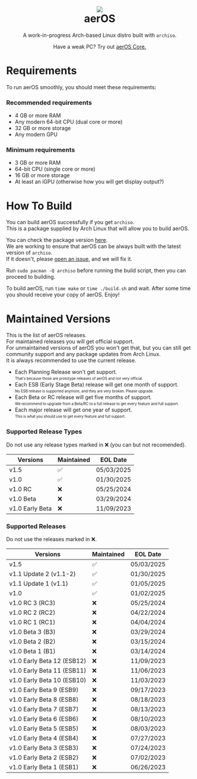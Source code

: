 <h1 align="center"><img src="https://hewol.github.io/assets/img/aeros.png"></img><br>aerOS</h1>
<p align="center">A work-in-progress Arch-based Linux distro built with <code>archiso</code>.</p>

<p align="center">Have a weak PC? Try out <a href="https://github.com/hewol/aerOS-core">aerOS Core.</a></p>

# Requirements
To run aerOS smoothly, you should meet these requirements:

### Recommended requirements
* 4 GB or more RAM
* Any modern 64-bit CPU (dual core or more)
* 32 GB or more storage
* Any modern GPU

### Minimum requirements
* 3 GB or more RAM
* 64-bit CPU (single core or more)
* 16 GB or more storage
* At least an iGPU (otherwise how you will get display output?)

# How To Build
You can build aerOS successfully if you get `archiso`.<br>
This is a package supplied by Arch Linux that will allow you to build aerOS.<br>

You can check the package version [here](https://www.archlinux.org/packages/extra/any/archiso/).<br>
We are working to ensure that aerOS can be always built with the latest version of `archiso`.<br>
If it doesn't, please [open an issue](https://github.com/hewol/aerOS/issues/new), and we will fix it.<br>

Run `sudo pacman -Q archiso` before running the build script, then you can proceed to building.<br>

To build aerOS, run `time make` or `time ./build.sh` and wait. After some time you should receive your copy of aerOS. Enjoy!

# Maintained Versions

This is the list of aerOS releases.<br>
For maintained releases you will get official support.<br>
For unmaintained versions of aerOS you won't get that, but you can still get community support and any package updates from Arch Linux.<br>
It is always recommended to use the current release.

* Each Planning Release won't get support.<br>
<sub><sup>That's because those are prototype releases of aerOS and not very official.</sub></sup>
* Each ESB (Early Stage Beta) release will get one month of support.<br>
<sub><sup>No ESB release is supported anymore, and they are very broken. Please upgrade.</sub></sup>
* Each Beta or RC release will get five months of support.<br>
<sub><sup>We recommend to upgrade from a Beta/RC to a full release to get every feature and full support.</sub></sup>
* Each major release will get one year of support.<br>
<sub><sup>This is what you should use to get every feature and full support.</sub></sup>

### Supported Release Types
Do not use any release types marked in ❌ (you can but not recomended).

| Versions            | Maintained          | EOL Date            |
| ------------------- | ------------------- | ------------------- |
| v1.5                | ✅                 | 05/03/2025          |
| v1.0                | ✅                 | 01/30/2025          |
| v1.0 RC             | ❌                 | 05/25/2024          |
| v1.0 Beta           | ❌                 | 03/29/2024          |
| v1.0 Early Beta     | ❌                 | 11/09/2023          |

### Supported Releases
Do not use the releases marked in ❌.

| Versions                     | Maintained          | EOL Date            |
| ---------------------------- | ------------------- | ------------------- | 
| v1.5                         | ✅                 | 05/03/2025          |
| v1.1 Update 2 (v1.1-2)       | ✅                 | 01/30/2025          |
| v1.1 Update 1 (v1.1)         | ✅                 | 01/05/2025          |
| v1.0                         | ✅                 | 01/02/2025          |
| v1.0 RC 3 (RC3)              | ❌                 | 05/25/2024          |
| v1.0 RC 2 (RC2)              | ❌                 | 04/22/2024          |
| v1.0 RC 1 (RC1)              | ❌                 | 04/04/2024          |
| v1.0 Beta 3 (B3)             | ❌                 | 03/29/2024          |
| v1.0 Beta 2 (B2)             | ❌                 | 03/15/2024          |
| v1.0 Beta 1 (B1)             | ❌                 | 03/14/2024          |
| v1.0 Early Beta 12 (ESB12)   | ❌                 | 11/09/2023          |
| v1.0 Early Beta 11 (ESB11)   | ❌                 | 11/06/2023          |
| v1.0 Early Beta 10 (ESB10)   | ❌                 | 11/03/2023          |
| v1.0 Early Beta 9 (ESB9)     | ❌                 | 09/17/2023          |
| v1.0 Early Beta 8 (ESB8)     | ❌                 | 08/18/2023          |
| v1.0 Early Beta 7 (ESB7)     | ❌                 | 08/13/2023          |
| v1.0 Early Beta 6 (ESB6)     | ❌                 | 08/10/2023          |
| v1.0 Early Beta 5 (ESB5)     | ❌                 | 08/03/2023          |
| v1.0 Early Beta 4 (ESB4)     | ❌                 | 07/27/2023          |
| v1.0 Early Beta 3 (ESB3)     | ❌                 | 07/24/2023          |
| v1.0 Early Beta 2 (ESB2)     | ❌                 | 07/02/2023          |
| v1.0 Early Beta 1 (ESB1)     | ❌                 | 06/26/2023          |
